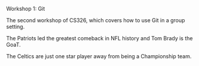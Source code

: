 Workshop 1: Git


The second workshop of CS326, which covers how to use Git in a group setting.

The Patriots led the greatest comeback in NFL history and Tom Brady is the GoaT.

The Celtics are just one star player away from being a Championship team.
